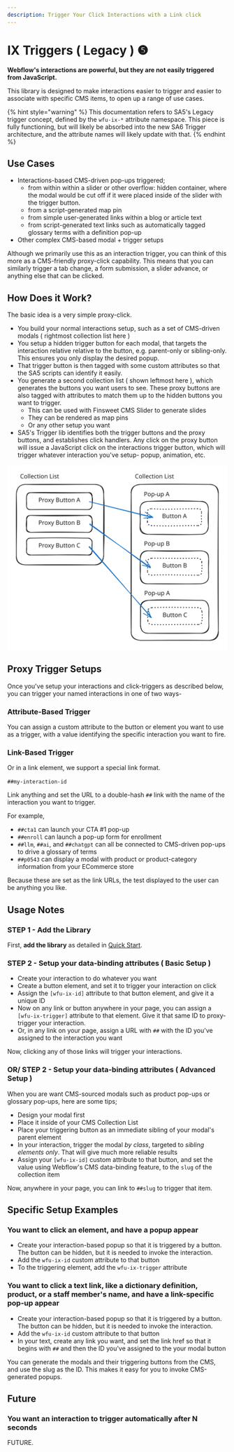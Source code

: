 ```yaml
---
description: Trigger Your Click Interactions with a Link click
---
```


# IX Triggers ( Legacy ) ❺

**Webflow's interactions are powerful, but they are not easily triggered from JavaScript.**&#x20;

This library is designed to make interactions easier to trigger and easier to associate with specific CMS items, to open up a range of use cases.&#x20;

{% hint style="warning" %}
This documentation refers to SA5's Legacy trigger concept, defined by the `wfu-ix-*` attribute namespace.  This piece is fully functioning, but will likely be absorbed into the new SA6 Trigger architecture, and the attribute names will likely update with that.&#x20;
{% endhint %}

## Use Cases

* Interactions-based CMS-driven pop-ups triggered;&#x20;
  * from within within a slider or other overflow: hidden container, where the modal would be cut off if it were placed inside of the slider with the trigger button.&#x20;
  * from a script-generated map pin&#x20;
  * from simple user-generated links within a blog or article text
  * from script-generated text links such as automatically tagged glossary terms with a definition pop-up&#x20;
* Other complex CMS-based modal + trigger setups&#x20;

Although we primarily use this as an interaction trigger, you can think of this more as a CMS-friendly proxy-click capability. This means that you can similarly trigger a tab change, a form submission, a slider advance, or anything else that can be clicked.&#x20;

## How Does it Work?&#x20;

The basic idea is a very simple proxy-click.&#x20;

* You build your normal interactions setup, such as a set of CMS-driven modals ( rightmost collection list here )&#x20;
* You setup a hidden trigger button for each modal, that targets the interaction relative relative to the button, e.g. parent-only or sibling-only.  This ensures you only display the desired popup.&#x20;
* That trigger button is then tagged with some custom attributes so that the SA5 scripts can identify it easily.&#x20;
* You generate a second collection list ( shown leftmost here ), which generates the buttons you want users to see.  These proxy buttons are also tagged with attributes to match them up to the hidden buttons you want to trigger.&#x20;
  * This can be used with Finsweet CMS Slider to generate slides
  * They can be rendered as map pins&#x20;
  * Or any other setup you want
* SA5's Trigger lib identifies both the trigger buttons and the proxy buttons, and establishes click handlers. Any click on the proxy button will issue a JavaScript click on the interactions trigger button, which will trigger whatever interaction you've setup- popup, animation, etc.&#x20;

<img src="../.gitbook/assets/file.excalidraw (1) (1) (1).svg" alt="" class="gitbook-drawing">

## Proxy Trigger Setups

Once you've setup your interactions and click-triggers as described below, you can trigger your named interactions in one of two ways-

### Attribute-Based Trigger&#x20;

You can assign a custom attribute to the button or element you want to use as a trigger, with a value identifying the specific interaction you want to fire.&#x20;

### Link-Based Trigger&#x20;

Or in a link element, we support a special link format.

`##my-interaction-id`

Link anything and set the URL to a double-hash `##` link with the name of the interaction you want to trigger.&#x20;

For example,&#x20;

* `##cta1` can launch your CTA #1 pop-up
* `##enroll` can launch a pop-up form for enrollment&#x20;
* `##llm`, `##ai`, and `##chatgpt` can all be connected to CMS-driven pop-ups to drive a glossary of terms&#x20;
* `##p0543` can display a modal with product or product-category information from your ECommerce store

Because these are set as the link URLs, the test displayed to the user can be anything you like.

## Usage Notes

### STEP 1 - Add the Library <a href="#step-1---add-the-library" id="step-1---add-the-library"></a>

First, **add the library** as detailed in [Quick Start](quick-start.md).

### STEP 2 - Setup your data-binding attributes ( Basic Setup ) <a href="#step-2---setup-your-zap-and-link-your-webflow-form" id="step-2---setup-your-zap-and-link-your-webflow-form"></a>

* Create your interaction to do whatever you want
* Create a button element, and set it to trigger your interaction on click
* Assign the `[wfu-ix-id]` attribute to that button element, and give it a unique ID
* Now on any link or button anywhere in your page, you can assign a `[wfu-ix-trigger]` attribute to that element. Give it that same ID to proxy-trigger your interaction.&#x20;
* Or, in any link on your page, assign a URL with `##` with the ID you've assigned to the interaction you want

Now, clicking any of those links will trigger your interactions.&#x20;

### OR/ STEP 2 - Setup your data-binding attributes ( Advanced Setup ) <a href="#step-2---setup-your-zap-and-link-your-webflow-form" id="step-2---setup-your-zap-and-link-your-webflow-form"></a>

When you are want CMS-sourced modals such as product pop-ups or glossary pop-ups, here are some tips;

* Design your modal first
* Place it inside of your CMS Collection List
* Place your triggering button as an immediate sibling of your modal's parent element
* In your interaction, trigger the modal _by class_, targeted to _sibling elements only_. That will give much more reliable results&#x20;
* Assign your `[wfu-ix-id]` custom attribute to that button, and set the value using Webflow's CMS data-binding feature, to the `slug` of the collection item

Now, anywhere in your page, you can link to `##slug` to trigger that item.&#x20;

## Specific Setup Examples&#x20;

### You want to click an element, and have a popup appear

* Create your interaction-based popup so that it is triggered by a button. The button can be hidden, but it is needed to invoke the interaction.&#x20;
* Add the `wfu-ix-id` custom attribute to that button&#x20;
* To the triggering element, add the `wfu-ix-trigger` attribute  &#x20;

### You want to click a text link, like a dictionary definition, product, or a staff member's name, and have a link-specific pop-up appear&#x20;

* Create your interaction-based popup so that it is triggered by a button. The button can be hidden, but it is needed to invoke the interaction.&#x20;
* Add the `wfu-ix-id` custom attribute to that button&#x20;
* In your text, create any link you want, and set the link href so that it begins with `##` and then the ID you've assigned to the your modal button&#x20;

You can generate the modals and their triggering buttons from the CMS, and use the slug as the ID.  This makes it easy for you to invoke CMS-generated popups.  &#x20;

## Future <a href="#getting-started-locode" id="getting-started-locode"></a>

### You want an interaction to trigger automatically after N seconds

FUTURE.&#x20;

